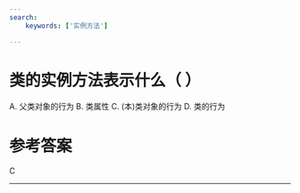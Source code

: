 ```yaml
---
search:
    keywords: ['实例方法']

---
```



# 类的实例方法表示什么（ ）

A. 父类对象的行为  B. 类属性  C. (本)类对象的行为  D. 类的行为

# 参考答案

C


---